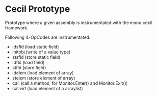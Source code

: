 # Cecil Prototype
Prototype where a given assembly is instrumentated with the mono.cecil framework.

Following IL-OpCodes are instrumentated:

-	ldsfld		(load static field)
-	initobj		(write of a value type)
-	stsfld		(store static field)
-	ldfld		(load field)
-	stfld 		(store field)
-	ldelem		(load element of array)
-	stelem		(store element of array)
-	call		(call a method, for Monitor.Enter() and Monitor.Exit())
-	callvirt 	(load element of a arraylist)
